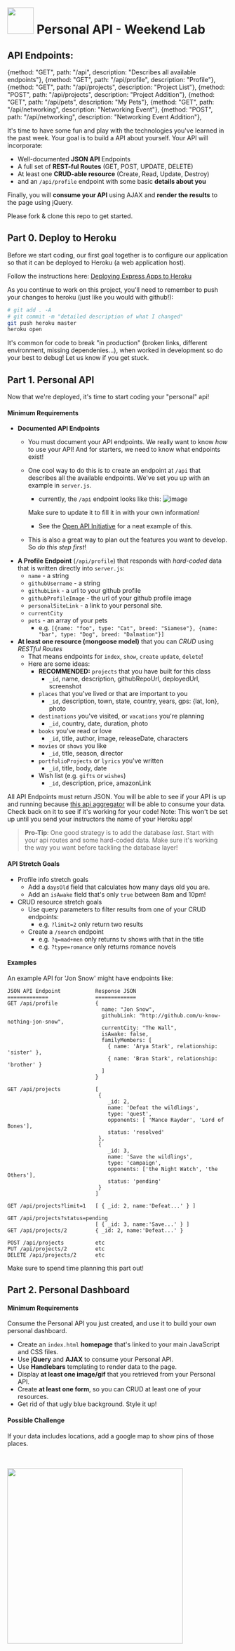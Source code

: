 # <img src="https://cloud.githubusercontent.com/assets/7833470/10423298/ea833a68-7079-11e5-84f8-0a925ab96893.png" width="60"> Personal API - Weekend Lab

## API Endpoints:
{method: "GET", path: "/api", description: "Describes all available endpoints"},
{method: "GET", path: "/api/profile", description: "Profile"},
{method: "GET", path: "/api/projects", description: "Project List"},
{method: "POST", path: "/api/projects", description: "Project Addition"},
{method: "GET", path: "/api/pets", description: "My Pets"},
{method: "GET", path: "/api/networking", description: "Networking Event"},
{method: "POST", path: "/api/networking", description: "Networking Event Addition"},



It's time to have some fun and play with the technologies you've learned in the past week. Your goal is to build a API about yourself. Your API will incorporate:
* Well-documented **JSON API** Endpoints
* A full set of **REST-ful Routes** (GET, POST, UPDATE, DELETE)
* At least one **CRUD-able resource** (Create, Read, Update, Destroy)
* and an `/api/profile` endpoint with some basic **details about you**

Finally, you will **consume your API** using AJAX and **render the results** to the page using jQuery.

Please fork & clone this repo to get started.

## Part 0. Deploy to Heroku
Before we start coding, our first goal together is to configure our application so that it can be deployed to Heroku (a web application host).

Follow the instructions here: [Deploying Express Apps to Heroku](https://github.com/SF-WDI-LABS/shared_modules/blob/master/how-to/heroku-mean-stack-deploy.md)

As you continue to work on this project, you'll need to remember to push your changes to heroku (just like you would with github!):

```bash
# git add . -A
# git commit -m "detailed description of what I changed"
git push heroku master
heroku open
```

It's common for code to break "in production" (broken links, different environment, missing dependenies...), when worked in development so do your best to debug! Let us know if you get stuck.

## Part 1. Personal API
Now that we're deployed, it's time to start coding your "personal" api!

#### Minimum Requirements

- **Documented API Endpoints**
    - You must document your API endpoints. We really want to know *how* to use your API! And for starters, we need to know what endpoints exist!
    - One cool way to do this is to create an endpoint at `/api` that describes all the available endpoints. We've set you up with an example in `server.js`.
        + currently, the `/api` endpoint looks like this:
        ![image](https://cloud.githubusercontent.com/assets/6520345/18149824/7380cc0a-6f97-11e6-949b-40191e29891f.png)

        Make sure to update it to fill it in with your own information!
        + See the [Open API Initiative](https://github.com/OAI/OpenAPI-Specification/blob/master/versions/2.0.md#paths-object-example) for a neat example of this.
    - This is also a great way to plan out the features you want to develop. So  _do this step first_!
- **A Profile Endpoint** (`/api/profile`) that responds with *hard-coded* data that is written directly into `server.js`:
    + `name` - a string
    + `githubUsername` - a string
    + `githubLink` - a url to your github profile
    + `githubProfileImage` - the url of your github profile image
    + `personalSiteLink` - a link to your personal site.
    + `currentCity`
    + `pets` - an array of your pets
        + e.g. `[{name: "foo", type: "Cat", breed: "Siamese"}, {name: "bar", type: "Dog", breed: "Dalmation"}]`
- **At least one resource (mongoose model)** that you can _*CRUD*_ using _*RESTful Routes*_
    - That means endpoints for `index`, `show`, `create` `update`, `delete`!
    - Here are some ideas:
        * **RECOMMENDED:** `projects` that you have built for this class
            - `_id`, name, description, githubRepoUrl, deployedUrl, screenshot
        * `places` that you've lived or that are important to you
            - `_id`, description, town, state, country, years, gps: {lat, lon}, photo
        * `destinations` you've visited, or `vacations` you're planning
            - `_id`, country, date, duration, photo
        * `books` you've read or love
            - `_id`, title, author, image, releaseDate, characters
        * `movies` or `shows` you like
            - `_id`, title, season, director
        * `portfolioProjects` or `lyrics` you've written
            - `_id`, title, body, date
        * Wish list (e.g. `gifts` or `wishes`)
            - `_id`, description, price, amazonLink

All API Endpoints must return JSON. You will be able to see if your API is up and running because [this api aggregator](https://api-aggregator.herokuapp.com/) will be able to consume your data. Check back on it to see if it's working for your code! Note: This won't be set up until you send your instructors the name of your Heroku app!

> **Pro-Tip**: One good strategy is to add the database *last*. Start with your api routes and some hard-coded data. Make sure it's working the way you want before tackling the database layer!

#### API Stretch Goals
* Profile info stretch goals
    * Add a `daysOld` field that calculates how many days old you are.
    * Add an `isAwake` field that's only `true` between 8am and 10pm!
* CRUD resource stretch goals
    * Use query parameters to filter results from one of your CRUD endpoints:
        - e.g. `?limit=2` only return two results
    * Create a `/search` endpoint
        - e.g. `?q=mad+men` only returns tv shows with that in the title
        - e.g. `?type=romance` only returns romance novels

#### Examples
An example API for 'Jon Snow' might have endpoints like:

    JSON API Endpoint           Response JSON
    =============               =============
    GET /api/profile            {
                                  name: "Jon Snow",
                                  githubLink: "http://github.com/u-know-nothing-jon-snow",
                                  currentCity: "The Wall",
                                  isAwake: false,
                                  familyMembers: [
                                    { name: 'Arya Stark', relationship: 'sister' },
                                    { name: 'Bran Stark', relationship: 'brother' }
                                  ]
                                }

    GET /api/projects           [
                                 {
                                    _id: 2,
                                    name: 'Defeat the wildlings',
                                    type: 'quest',
                                    opponents: [ 'Mance Rayder', 'Lord of Bones'],
                                    status: 'resolved'
                                 },
                                 {
                                    _id: 3,
                                    name: 'Save the wildlings',
                                    type: 'campaign',
                                    opponents: ['the Night Watch', 'the Others'],
                                    status: 'pending'
                                 }
                                ]

    GET /api/projects?limit=1   [ { _id: 2, name:'Defeat...' } ]

    GET /api/projects?status=pending
                                [ { _id: 3, name:'Save...' } ]                                
    GET /api/projects/2         { _id: 2, name:'Defeat...' }

    POST /api/projects          etc
    PUT /api/projects/2         etc
    DELETE /api/projects/2      etc

Make sure to spend time planning this part out!

## Part 2. Personal Dashboard

#### Minimum Requirements
Consume the Personal API you just created, and use it to build your own personal dashboard.

* Create an `index.html` **homepage** that's linked to your main JavaScript and CSS files.
* Use **jQuery** and **AJAX** to consume your Personal API.
* Use **Handlebars** templating to render data to the page.
* Display **at least one image/gif** that you retrieved from your Personal API.
* Create **at least one form**, so you can CRUD at least one of your resources.
* Get rid of that ugly blue background. Style it up!

#### Possible Challenge

If your data includes locations, add a google map to show pins of those places.

<br>
<br>

<img src="https://media.giphy.com/media/mWUuD8qPSi5B6/giphy.gif" width="400">
